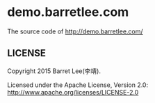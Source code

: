 demo.barretlee.com
======

The source code of http://demo.barretlee.com/

LICENSE
------------

Copyright 2015 Barret Lee(李靖).

Licensed under the Apache License, Version 2.0: http://www.apache.org/licenses/LICENSE-2.0
